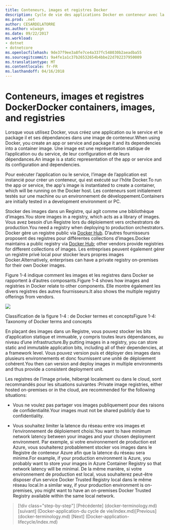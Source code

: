 ```yaml
---
title: Conteneurs, images et registres Docker
description: Cycle de vie des applications Docker en conteneur avec la plateforme et les outils Microsoft
ms.prod: .net
author: CESARDELATORRE
ms.author: wiwagn
ms.date: 09/22/2017
ms.workload:
- dotnet
- dotnetcore
ms.openlocfilehash: 9de37f9ee3a8fe7ce4a337fc548030b2aeadba55
ms.sourcegitcommit: 9a4fe1a1c37b26532654b4bbe22d702237950009
ms.translationtype: MT
ms.contentlocale: fr-FR
ms.lasthandoff: 04/16/2018
---
```

# <a name="docker-containers-images-and-registries"></a><span data-ttu-id="95208-103">Conteneurs, images et registres Docker</span><span class="sxs-lookup"><span data-stu-id="95208-103">Docker containers, images, and registries</span></span>

<span data-ttu-id="95208-104">Lorsque vous utilisez Docker, vous créez une application ou le service et le package il et ses dépendances dans une image de conteneur.</span><span class="sxs-lookup"><span data-stu-id="95208-104">When using Docker, you create an app or service and package it and its dependencies into a container image.</span></span> <span data-ttu-id="95208-105">Une image est une représentation statique de l’application ou du service, de leur configuration et de leurs dépendances.</span><span class="sxs-lookup"><span data-stu-id="95208-105">An image is a static representation of the app or service and its configuration and dependencies.</span></span>

<span data-ttu-id="95208-106">Pour exécuter l’application ou le service, l’image de l’application est instancié pour créer un conteneur, qui est exécuté sur l’hôte Docker.</span><span class="sxs-lookup"><span data-stu-id="95208-106">To run the app or service, the app's image is instantiated to create a container, which will be running on the Docker host.</span></span> <span data-ttu-id="95208-107">Les conteneurs sont initialement testés sur une machine ou un environnement de développement.</span><span class="sxs-lookup"><span data-stu-id="95208-107">Containers are initially tested in a development environment or PC.</span></span>

<span data-ttu-id="95208-108">Stocker des images dans un Registre, qui agit comme une bibliothèque d’images.</span><span class="sxs-lookup"><span data-stu-id="95208-108">You store images in a registry, which acts as a library of images.</span></span> <span data-ttu-id="95208-109">Vous avez besoin d’un Registre lors du déploiement vers orchestrators de production.</span><span class="sxs-lookup"><span data-stu-id="95208-109">You need a registry when deploying to production orchestrators.</span></span> <span data-ttu-id="95208-110">Docker gère un registre public via [Docker Hub](https://hub.docker.com/). D’autres fournisseurs proposent des registres pour différentes collections d’images.</span><span class="sxs-lookup"><span data-stu-id="95208-110">Docker maintains a public registry via [Docker Hub](https://hub.docker.com/); other vendors provide registries for different collections of images.</span></span> <span data-ttu-id="95208-111">Les entreprises peuvent également gérer un registre privé local pour stocker leurs propres images Docker.</span><span class="sxs-lookup"><span data-stu-id="95208-111">Alternatively, enterprises can have a private registry on-premises for their own Docker images.</span></span>

<span data-ttu-id="95208-112">Figure 1-4 indique comment les images et les registres dans Docker se rapportent à d’autres composants.</span><span class="sxs-lookup"><span data-stu-id="95208-112">Figure 1-4 shows how images and registries in Docker relate to other components.</span></span> <span data-ttu-id="95208-113">Elle montre également les divers registres des autres fournisseurs.</span><span class="sxs-lookup"><span data-stu-id="95208-113">It also shows the multiple registry offerings from vendors.</span></span>

![](./media/image4.png)

<span data-ttu-id="95208-114">Classification de la figure 1-4 : de Docker termes et concepts</span><span class="sxs-lookup"><span data-stu-id="95208-114">Figure 1-4: Taxonomy of Docker terms and concepts</span></span>

<span data-ttu-id="95208-115">En plaçant des images dans un Registre, vous pouvez stocker les bits d’application statique et immuable, y compris toutes leurs dépendances, au niveau d’une infrastructure.</span><span class="sxs-lookup"><span data-stu-id="95208-115">By putting images in a registry, you can store static and immutable application bits, including all of their dependencies, at a framework level.</span></span> <span data-ttu-id="95208-116">Vous pouvez version puis et déployer des images dans plusieurs environnements et donc fournissent une unité de déploiement cohérent.</span><span class="sxs-lookup"><span data-stu-id="95208-116">You then can version and deploy images in multiple environments and thus provide a consistent deployment unit.</span></span>

<span data-ttu-id="95208-117">Les registres de l’image privée, hébergé localement ou dans le cloud, sont recommandés pour les situations suivantes :</span><span class="sxs-lookup"><span data-stu-id="95208-117">Private image registries, either hosted on-premises or in the cloud, are recommended for the following situations:</span></span>

-   <span data-ttu-id="95208-118">Vous ne voulez pas partager vos images publiquement pour des raisons de confidentialité.</span><span class="sxs-lookup"><span data-stu-id="95208-118">Your images must not be shared publicly due to confidentiality.</span></span>

-   <span data-ttu-id="95208-119">Vous souhaitez limiter la latence du réseau entre vos images et l’environnement de déploiement choisi.</span><span class="sxs-lookup"><span data-stu-id="95208-119">You want to have minimum network latency between your images and your chosen deployment environment.</span></span> <span data-ttu-id="95208-120">Par exemple, si votre environnement de production est Azure, vous souhaiterez probablement stocker vos images dans le Registre de conteneur Azure afin que la latence du réseau sera minime.</span><span class="sxs-lookup"><span data-stu-id="95208-120">For example, if your production environment is Azure, you probably want to store your images in Azure Container Registry so that network latency will be minimal.</span></span> <span data-ttu-id="95208-121">De la même manière, si votre environnement de production est local, vous souhaiterez peut-être disposer d’un service Docker Trusted Registry local dans le même réseau local.</span><span class="sxs-lookup"><span data-stu-id="95208-121">In a similar way, if your production environment is on-premises, you might want to have an on-premises Docker Trusted Registry available within the same local network.</span></span>

>[!div class="step-by-step"]
<span data-ttu-id="95208-122">[Précédente] (docker-terminology.md) [suivant] (Docker-application-du cycle de vie/index.md)</span><span class="sxs-lookup"><span data-stu-id="95208-122">[Previous] (docker-terminology.md) [Next] (Docker-application-lifecycle/index.md)</span></span>
